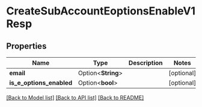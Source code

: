# CreateSubAccountEoptionsEnableV1Resp

## Properties

Name | Type | Description | Notes
------------ | ------------- | ------------- | -------------
**email** | Option<**String**> |  | [optional]
**is_e_options_enabled** | Option<**bool**> |  | [optional]

[[Back to Model list]](../README.md#documentation-for-models) [[Back to API list]](../README.md#documentation-for-api-endpoints) [[Back to README]](../README.md)


